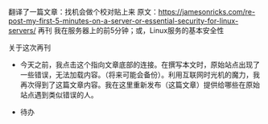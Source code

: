 
翻译了一篇文章：找机会做个校对贴上来
原文：https://jamesonricks.com/re-post-my-first-5-minutes-on-a-server-or-essential-security-for-linux-servers/
再刊 我在服务器上的前5分钟；或，Linux服务的基本安全性

关于这次再刊
- 今天之前，我点击这个指向文章底部的连接。在撰写本文时，原始站点出现了一些错误，无法加载内容。（将来可能会备份）。利用互联网时光机的魔力，我再次得到了这篇文章内容。我在这里重新发布（这篇文章）提供给哪些在原始站点遇到类似错误的人。

- 待办